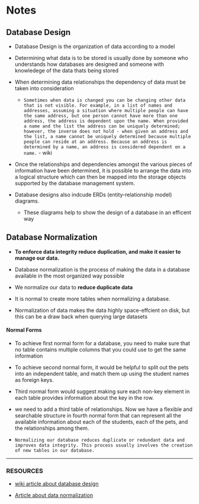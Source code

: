 # Notes

## Database Design

- Database Design is the organization of data according to a model

- Determining what data is to be stored is usually done by someone who understands how databases are designed and someone with knowledege of the data thats being stored

- When determining data relationships the dependency of data must be taken into consideration 


    - `Sometimes when data is changed you can be changing other data that is not visible. For example, in a list of names and addresses, assuming a situation where multiple people can have the same address, but one person cannot have more than one address, the address is dependent upon the name. When provided a name and the list the address can be uniquely determined; however, the inverse does not hold - when given an address and the list, a name cannot be uniquely determined because multiple people can reside at an address. Because an address is determined by a name, an address is considered dependent on a name.` - wiki

- Once the relationships and dependencies amongst the various pieces of information have been determined, it is possible to arrange the data into a logical structure which can then be mapped into the storage objects supported by the database management system. 

- Database designs also indcude ERDs (entity-relationship model) diagrams. 
   - These diagrams help to show the design of a database in an efficent way


## Database Normalization

  - **To enforce data integrity reduce duplication, and make it easier to manage our data.**

  - Database normalization is the process of making the data in a database available in the most organized way possible

  - We normalize our data to **reduce duplicate data**

  - It is normal to create more tables when normalizing a database.

  - Normalization of data makes the data highly space-effcient on disk, but this can be a draw back when querying large datasets

#### Normal Forms

  - To achieve first normal form for a database, you need to make sure that no table contains multiple columns that you could use to get the same information 

  - To achieve second normal form, it would be helpful to split out the pets into an independent table, and match them up using the student names as foreign keys.

  - Third normal form would suggest making sure each non-key element in each table provides information about the key in the row.

  - we need to add a third table of relationships. Now we have a flexible and searchable structure in fourth normal form that can represent all the available information about each of the students, each of the pets, and the relationships among them.

  - `Normalizing our database reduces duplicate or redundant data and improves data integrity. This process usually involves the creation of new tables in our database.`

******
### RESOURCES

  - [wiki article about database design]('https://en.wikipedia.org/wiki/Database_design')

  - [Article about data normalization]('https://blog.udemy.com/normalization-in-database-with-example/')